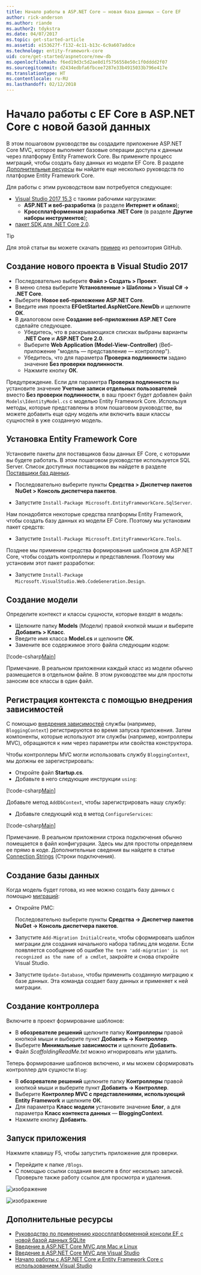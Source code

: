 ```yaml
---
title: Начало работы в ASP.NET Core — новая база данных — Core EF
author: rick-anderson
ms.author: riande
ms.author2: tdykstra
ms.date: 04/07/2017
ms.topic: get-started-article
ms.assetid: e153627f-f132-4c11-b13c-6c9a607addce
ms.technology: entity-framework-core
uid: core/get-started/aspnetcore/new-db
ms.openlocfilehash: f6ed19d3c5d2ae8d1f5756558e50c1f0dddd2f07
ms.sourcegitcommit: d2434edbfa6fbcee7287e33b4915033b796e417e
ms.translationtype: HT
ms.contentlocale: ru-RU
ms.lasthandoff: 02/12/2018
---
```

# <a name="getting-started-with-ef-core-on-aspnet-core-with-a-new-database"></a>Начало работы с EF Core в ASP.NET Core с новой базой данных

В этом пошаговом руководстве вы создадите приложение ASP.NET Core MVC, которое выполняет базовые операции доступа к данным через платформу Entity Framework Core. Вы примените процесс миграций, чтобы создать базу данных из модели EF Core. В разделе [Дополнительные ресурсы](#additional-resources) вы найдете еще несколько руководств по платформе Entity Framework Core.

Для работы с этим руководством вам потребуется следующее:
* [Visual Studio 2017 15.3](https://www.visualstudio.com/downloads/) с такими рабочими нагрузками:
  * **ASP.NET и веб-разработка** (в разделе **Интернет и облако**);
  * **Кроссплатформенная разработка .NET Core** (в разделе **Другие наборы инструментов**);
* [пакет SDK для .NET Core 2.0](https://www.microsoft.com/net/download/core).

> [!TIP]  
> Для этой статьи вы можете скачать [пример](https://github.com/aspnet/EntityFramework.Docs/tree/master/samples/core/GetStarted/AspNetCore/EFGetStarted.AspNetCore.NewDb) из репозитория GitHub.

## <a name="create-a-new-project-in-visual-studio-2017"></a>Создание нового проекта в Visual Studio 2017

* Последовательно выберите **Файл > Создать > Проект**.
* В меню слева выберите **Установленные > Шаблоны > Visual C# -> .NET Core**.
* Выберите **Новое веб-приложение ASP.NET Core**.
* Введите имя проекта **EFGetStarted.AspNetCore.NewDb** и щелкните **ОК**.
* В диалоговом окне **Создание веб-приложения ASP.NET Core** сделайте следующее.
  * Убедитесь, что в раскрывающихся списках выбраны варианты **.NET Core** и **ASP.NET Core 2.0**.
  * Выберите **Web Application (Model-View-Controller)** (Веб-приложение "модель — представление — контроллер").
  * Убедитесь, что для параметра **Проверка подлинности** задано значение **Без проверки подлинности**.
  * Нажмите кнопку **ОК**.

Предупреждение. Если для параметра **Проверка подлинности** вы установите значение **Учетные записи отдельных пользователей** вместо **Без проверки подлинности**, в ваш проект будет добавлен файл `Models\IdentityModel.cs` с моделью Entity Framework Core. Используя методы, которые представлены в этом пошаговом руководстве, вы можете добавить еще одну модель или включить ваши классы сущностей в уже созданную модель.

## <a name="install-entity-framework-core"></a>Установка Entity Framework Core

Установите пакеты для поставщиков базы данных EF Core, с которыми вы будете работать. В этом пошаговом руководстве используется SQL Server. Список доступных поставщиков вы найдете в разделе [Поставщики баз данных](../../providers/index.md).

* Последовательно выберите пункты **Средства > Диспетчер пакетов NuGet > Консоль диспетчера пакетов**.

* Запустите `Install-Package Microsoft.EntityFrameworkCore.SqlServer`.

Нам понадобятся некоторые средства платформы Entity Framework, чтобы создать базу данных из модели EF Core. Поэтому мы установим пакет средств:

* Запустите `Install-Package Microsoft.EntityFrameworkCore.Tools`.

Позднее мы применим средства формирования шаблонов для ASP.NET Core, чтобы создать контроллеры и представления. Поэтому мы установим этот пакет разработки:

* Запустите `Install-Package Microsoft.VisualStudio.Web.CodeGeneration.Design`.

## <a name="create-the-model"></a>Создание модели

Определите контекст и классы сущности, которые входят в модель:

* Щелкните папку **Models** (Модели) правой кнопкой мыши и выберите **Добавить > Класс**.
* Введите имя класса **Model.cs** и щелкните **ОК**.
* Замените все содержимое этого файла следующим кодом:

 [!code-csharp[Main](../../../../samples/core/GetStarted/AspNetCore/EFGetStarted.AspNetCore.NewDb/Models/Model.cs)]

Примечание. В реальном приложении каждый класс из модели обычно размещается в отдельном файле. В этом руководстве мы для простоты заносим все классы в один файл.

## <a name="register-your-context-with-dependency-injection"></a>Регистрация контекста с помощью внедрения зависимостей

С помощью [внедрения зависимостей](http://docs.asp.net/en/latest/fundamentals/dependency-injection.html) службы (например, `BloggingContext`) регистрируются во время запуска приложения. Затем компоненты, которые используют эти службы (например, контроллеры MVC), обращаются к ним через параметры или свойства конструктора.

Чтобы контроллеры MVC могли использовать службу `BloggingContext`, мы должны ее зарегистрировать:

* Откройте файл **Startup.cs**.
* Добавьте в него следующие инструкции `using`:

 [!code-csharp[Main](../../../../samples/core/GetStarted/AspNetCore/EFGetStarted.AspNetCore.NewDb/Startup.cs#AddedUsings)]

Добавьте метод `AddDbContext`, чтобы зарегистрировать нашу службу:

* Добавьте следующий код в метод `ConfigureServices`:

 [!code-csharp[Main](../../../../samples/core/GetStarted/AspNetCore/EFGetStarted.AspNetCore.NewDb/Startup.cs?name=ConfigureServices&highlight=7-8)]

Примечание. В реальном приложении строка подключения обычно помещается в файл конфигурации. Здесь мы для простоты определяем ее прямо в коде. Дополнительные сведения вы найдете в статье [Connection Strings](../../miscellaneous/connection-strings.md) (Строки подключения).

## <a name="create-your-database"></a>Создание базы данных

Когда модель будет готова, из нее можно создать базу данных с помощью [миграций](https://docs.microsoft.com/aspnet/core/data/ef-mvc/migrations#introduction-to-migrations):

* Откройте PMC:

  Последовательно выберите пункты **Средства -> Диспетчер пакетов NuGet -> Консоль диспетчера пакетов**.
* Запустите `Add-Migration InitialCreate`, чтобы сформировать шаблон миграции для создания начального набора таблиц для модели. Если появляется сообщение об ошибке `The term 'add-migration' is not recognized as the name of a cmdlet`, закройте и снова откройте Visual Studio.
* Запустите `Update-Database`, чтобы применить созданную миграцию к базе данных. Эта команда создает базу данных и применяет к ней миграции.

## <a name="create-a-controller"></a>Создание контроллера

Включите в проект формирование шаблонов:

* В **обозревателе решений** щелкните папку **Контроллеры** правой кнопкой мыши и выберите пункт **Добавить -> Контроллер**.
* Выберите **Минимальные зависимости** и щелкните **Добавить**.
* Файл *ScaffoldingReadMe.txt* можно игнорировать или удалить.

Теперь формирование шаблонов включено, и мы можем сформировать контроллер для сущности `Blog`:

* В **обозревателе решений** щелкните папку **Контроллеры** правой кнопкой мыши и выберите пункт **Добавить -> Контроллер**.
* Выберите **Контроллер MVC с представлениями, использующий Entity Framework** и щелкните **ОК**.
* Для параметра **Класс модели** установите значение **Блог**, а для параметра **Класс контекста данных** — **BloggingContext**.
* Нажмите кнопку **Добавить**.


## <a name="run-the-application"></a>Запуск приложения

Нажмите клавишу F5, чтобы запустить приложение для проверки.

* Перейдите к папке `/Blogs`.
* С помощью ссылки создания внесите в блог несколько записей. Проверьте также работу ссылок для просмотра и удаления.

![изображение](_static/create.png)

![изображение](_static/index-new-db.png)

## <a name="additional-resources"></a>Дополнительные ресурсы

* [Руководство по применению кроссплатформенной консоли EF с новой базой данных SQLite](xref:core/get-started/netcore/new-db-sqlite)
* [Введение в ASP.NET Core MVC для Mac и Linux](https://docs.microsoft.com/aspnet/core/tutorials/first-mvc-app-xplat/index)
* [Введение в ASP.NET Core MVC для Visual Studio](https://docs.microsoft.com/aspnet/core/tutorials/first-mvc-app/index)
* [Начало работы с ASP.NET Core и Entity Framework Core с использованием Visual Studio](https://docs.microsoft.com/aspnet/core/data/ef-mvc/index)
